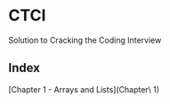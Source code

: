 # CTCI

Solution to Cracking the Coding Interview

## Index

[Chapter 1 - Arrays and Lists](Chapter\ 1)